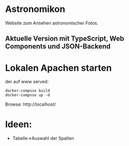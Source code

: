 # Astronomikon

Website zum Ansehen astronomischer Fotos.

## Aktuelle Version mit TypeScript, Web Components und JSON-Backend

# Lokalen Apachen starten
der auf www served:
```
docker-compose build
docker-compose up -d
```

Browse: http://localhost/

# Ideen: 
* Tabelle->Auswahl der Spalten